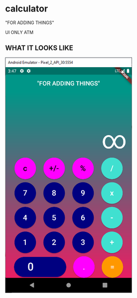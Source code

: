 # calculator

"FOR ADDING THINGS"

UI ONLY ATM

## WHAT IT LOOKS LIKE
![Screenshot](https://raw.githubusercontent.com/joehoupert/calculator/master/Capture.PNG)
